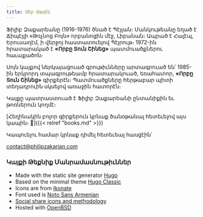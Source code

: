 ```yaml
---
title: Մեր Մասին
---
```


Ֆիլիբ Զաքարեանը (1916-1976) ծնած է Պէյլան։ Մանկութեանը եղած է Ճիպէյլի «Թռչնոց Բոյն» որբանոցին մէջ, Լիբանան։ Ապրած է Հալէպ, Երուսաղէմ, ի վերջոյ հաստատուելով Պէյրութ։ 1972-ին հրատարակած է **«Որբը Տուն Շինեց»** պատմուածքներու հաւաքածոն։

Սոյն կայքով ներկայացուած գրութիւնները արտագրուած են՝ 1985-ին երկրորդ տպագրութեամբ հրատարակուած, եռահատոր, **«Որբը Տուն Շինեց»** գիրքերէն։ Պատմուածքները հերթաբար պիտի տեղադրուին սկսելով առաջին հատորէն։

Կայքը պատրաստուած է Ֆիլիբ Զաքարեանի ընտանիքին եւ թոռներուն կողմէ։

[Հեղինակին բոլոր գիրքերուն կրնաք ծանօթանալ հետեւելով այս կապին։ 🔗]({{< relref "books.md" >}})

Կապուելու համար կրնաք դիմել հետեւեալ հասցէին՝

contact@philipzakarian.com

### Կայքի Թեքնիք Մանրամասնութիւններ

- Made with the static site generator [Hugo][hugo-static]
- Based on the minimal theme [Hugo Classic][hugo-classic]
- Icons are from [Ikonate][ikonate]
- Font used is [Noto Sans Armenian][font-noto]
- [Social share icons and methodology][social-share]
- Hosted with [OpenBSD][openbsd]

[hugo-static]: https://gohugo.io/
[hugo-classic]: https://github.com/goodroot/hugo-classic
[ikonate]: https://ikonate.com/
[font-noto]: https://www.google.com/get/noto/
[openbsd]: https://www.openbsd.org/
[social-share]: https://codingnconcepts.com/hugo/social-icons-hugo/
